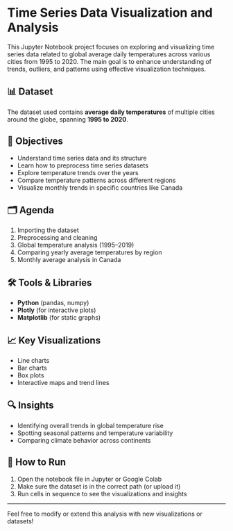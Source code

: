 # Time Series Data Visualization and Analysis

This Jupyter Notebook project focuses on exploring and visualizing time series data related to global average daily temperatures across various cities from 1995 to 2020. The main goal is to enhance understanding of trends, outliers, and patterns using effective visualization techniques.

## 📊 Dataset
The dataset used contains **average daily temperatures** of multiple cities around the globe, spanning **1995 to 2020**.

## 📌 Objectives
- Understand time series data and its structure
- Learn how to preprocess time series datasets
- Explore temperature trends over the years
- Compare temperature patterns across different regions
- Visualize monthly trends in specific countries like Canada

## 🗂️ Agenda
1. Importing the dataset
2. Preprocessing and cleaning
3. Global temperature analysis (1995–2019)
4. Comparing yearly average temperatures by region
5. Monthly average analysis in Canada

## 🛠️ Tools & Libraries
- **Python** (pandas, numpy)
- **Plotly** (for interactive plots)
- **Matplotlib** (for static graphs)

## 📈 Key Visualizations
- Line charts
- Bar charts
- Box plots
- Interactive maps and trend lines

## 🔍 Insights
- Identifying overall trends in global temperature rise
- Spotting seasonal patterns and temperature variability
- Comparing climate behavior across continents

## 🚀 How to Run
1. Open the notebook file in Jupyter or Google Colab
2. Make sure the dataset is in the correct path (or upload it)
3. Run cells in sequence to see the visualizations and insights

---

Feel free to modify or extend this analysis with new visualizations or datasets!
